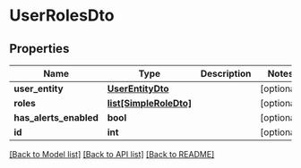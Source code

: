 # UserRolesDto

## Properties
Name | Type | Description | Notes
------------ | ------------- | ------------- | -------------
**user_entity** | [**UserEntityDto**](UserEntityDto.md) |  | [optional] 
**roles** | [**list[SimpleRoleDto]**](SimpleRoleDto.md) |  | [optional] 
**has_alerts_enabled** | **bool** |  | [optional] 
**id** | **int** |  | [optional] 

[[Back to Model list]](../README.md#documentation-for-models) [[Back to API list]](../README.md#documentation-for-api-endpoints) [[Back to README]](../README.md)


